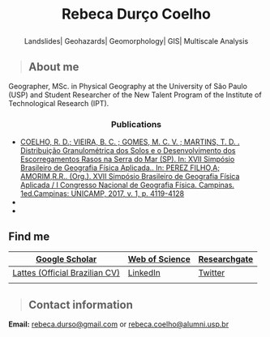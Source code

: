 
   #  <p align="center"> Rebeca Durço Coelho </p>  
   


<p align="center"> Landslides| Geohazards| Geomorphology| GIS| Multiscale Analysis </p> 


> ## About me
Geographer, MSc. in Physical Geography at the University of São Paulo (USP) and Student Researcher of the New Talent Program of the Institute of Technological Research (IPT). 



### <p align="center">Publications </p> 


- [COELHO, R. D.; VIEIRA, B. C. ; GOMES, M. C. V. ; MARTINS, T. D. . Distribuição Granulométrica dos Solos e o Desenvolvimento dos Escorregamentos Rasos na Serra do Mar (SP). In: XVII Simpósio Brasileiro de Geografia Física Aplicada.. In: PEREZ FILHO,A; AMORIM,R.R.. (Org.). XVII Simpósio Brasileiro de Geografia Física Aplicada / I Congresso Nacional de Geografia Física. Campinas. 1ed.Campinas: UNICAMP, 2017, v. 1, p. 4119-4128](https://ocs.ige.unicamp.br/ojs/sbgfa/article/view/2565)
-
-

## Find me

| [Google Scholar](https://scholar.google.com.br/citations?hl=pt-BR&user=H17um_wAAAAJ)  	|  [Web of Science](https://publons.com/researcher/4032217/rebeca-durco-coelho/) 	|  [Researchgate](https://www.researchgate.net/profile/Rebeca_Coelho2)  	|   	   	
|---	|---	|---	|
| [Lattes (Official Brazilian CV)](http://buscatextual.cnpq.br/buscatextual/visualizacv.do?metodo=apresentar&id=K4324962P9)   	|   [LinkedIn](https://www.linkedin.com/in/rebeca-dur%C3%A7o-coelho-35b699159)  	| [Twitter](https://www.twitter.com/RebecaDurso)   	| 
|   	|   	|   	|




> ## Contact information

**Email:** [rebeca.durso@gmail.com](mailto:rebeca.durso@gmail.com)   or  [rebeca.coelho@alumni.usp.br](mailto:rebeca.coelho@usp.br)




